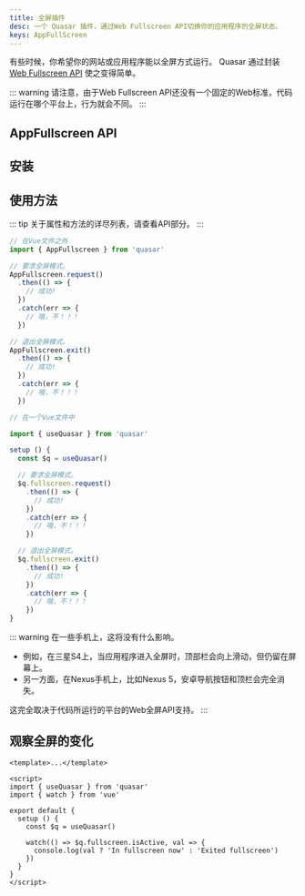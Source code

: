 ```yaml
---
title: 全屏插件
desc: 一个 Quasar 插件，通过Web Fullscreen API切换你的应用程序的全屏状态。
keys: AppFullScreen
---
```

有些时候，你希望你的网站或应用程序能以全屏方式运行。
 Quasar 通过封装[Web Fullscreen API](https://developer.mozilla.org/en-US/docs/Web/API/Fullscreen_API) 使之变得简单。

::: warning
请注意，由于Web Fullscreen API还没有一个固定的Web标准，代码运行在哪个平台上，行为就会不同。
:::

## AppFullscreen API

<doc-api file="AppFullscreen" />

## 安装
<doc-installation plugins="AppFullscreen" />

## 使用方法
::: tip
关于属性和方法的详尽列表，请查看API部分。
:::

```js
// 在Vue文件之外
import { AppFullscreen } from 'quasar'

// 要求全屏模式。
AppFullscreen.request()
  .then(() => {
    // 成功!
  })
  .catch(err => {
    // 哦，不！！！
  })

// 退出全屏模式。
AppFullscreen.exit()
  .then(() => {
    // 成功!
  })
  .catch(err => {
    // 哦，不！！！
  })
```

```js
// 在一个Vue文件中

import { useQuasar } from 'quasar'

setup () {
  const $q = useQuasar()

  // 要求全屏模式。
  $q.fullscreen.request()
    .then(() => {
      // 成功!
    })
    .catch(err => {
      // 哦，不！！！
    })

  // 退出全屏模式。
  $q.fullscreen.exit()
    .then(() => {
      // 成功!
    })
    .catch(err => {
      // 哦，不！！！
    })
}
```

<doc-example title="基本" file="AppFullscreen/Basic" />

<doc-example title="在自定义元素上" file="AppFullscreen/Targeted" />

::: warning
在一些手机上，这将没有什么影响。
* 例如，在三星S4上，当应用程序进入全屏时，顶部栏会向上滑动，但仍留在屏幕上。
* 另一方面，在Nexus手机上，比如Nexus 5，安卓导航按钮和顶栏会完全消失。

这完全取决于代码所运行的平台的Web全屏API支持。
:::

## 观察全屏的变化

```vue
<template>...</template>

<script>
import { useQuasar } from 'quasar'
import { watch } from 'vue'

export default {
  setup () {
    const $q = useQuasar()

    watch(() => $q.fullscreen.isActive, val => {
      console.log(val ? 'In fullscreen now' : 'Exited fullscreen')
    })
  }
}
</script>
```
